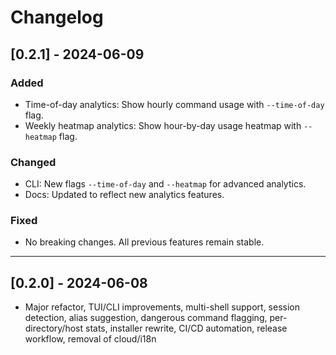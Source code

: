 # Changelog

## [0.2.1] - 2024-06-09

### Added

- Time-of-day analytics: Show hourly command usage with `--time-of-day` flag.
- Weekly heatmap analytics: Show hour-by-day usage heatmap with `--heatmap` flag.

### Changed

- CLI: New flags `--time-of-day` and `--heatmap` for advanced analytics.
- Docs: Updated to reflect new analytics features.

### Fixed

- No breaking changes. All previous features remain stable.

---

## [0.2.0] - 2024-06-08

- Major refactor, TUI/CLI improvements, multi-shell support, session detection, alias suggestion, dangerous command flagging, per-directory/host stats, installer rewrite, CI/CD automation, release workflow, removal of cloud/i18n
